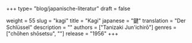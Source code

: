 +++
type= "blog/japanische-literatur"
draft = false

weight = 55
slug = "kagi"
title = "Kagi"
japanese = "鍵"
translation = "Der Schlüssel"
description = ""
authors = ["Tanizaki Jun'ichirō"]
genres = ["chōhen shōsetsu", ""]
release = "1956"
+++

